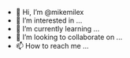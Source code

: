 - 👋 Hi, I’m @mikemilex
- 👀 I’m interested in ...
- 🌱 I’m currently learning ...
- 💞️ I’m looking to collaborate on ...
- 📫 How to reach me ...

<!---
mikemilex/mikemilex is a ✨ special ✨ repository because its `README.md` (this file) appears on your GitHub profile.
You can click the Preview link to take a look at your changes.
--->

